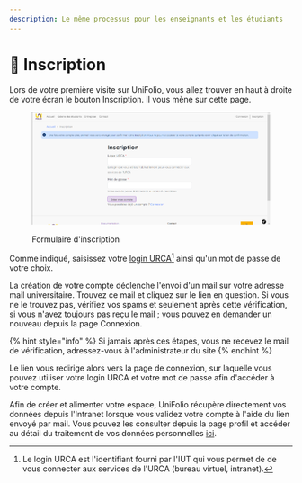```yaml
---
description: Le même processus pour les enseignants et les étudiants
---
```


# 📝 Inscription

Lors de votre première visite sur UniFolio, vous allez trouver en haut à droite de votre écran le bouton Inscription. Il vous mène sur cette page.

<div align="left" data-full-width="false">

<figure><img src="../.gitbook/assets/inscription.png" alt=""><figcaption><p>Formulaire d'inscription</p></figcaption></figure>

</div>

Comme indiqué, saisissez votre [login URCA](#user-content-fn-1)[^1] ainsi qu'un mot de passe de votre choix.

La création de votre compte déclenche l'envoi d'un mail sur votre adresse mail universitaire. Trouvez ce mail et cliquez sur le lien en question. Si vous ne le trouvez pas, vérifiez vos spams et seulement après cette vérification, si vous n'avez toujours pas reçu le mail ; vous pouvez en demander un nouveau depuis la page Connexion.

{% hint style="info" %}
Si jamais après ces étapes, vous ne recevez le mail de vérification, adressez-vous à l'administrateur du site
{% endhint %}

Le lien vous redirige alors vers la page de connexion, sur laquelle vous pouvez utiliser votre login URCA et votre mot de passe afin d'accéder à votre compte.

Afin de créer et alimenter votre espace, UniFolio récupère directement vos données depuis l'Intranet lorsque vous validez votre compte à l'aide du lien envoyé par mail. Vous pouvez les consulter depuis la page profil et accéder au détail du traitement de vos données personnelles [ici](https://localhost:8000/rgpd).

[^1]: Le login URCA est l'identifiant fourni par l'IUT qui vous permet de de vous connecter aux services de l'URCA (bureau virtuel, intranet).
